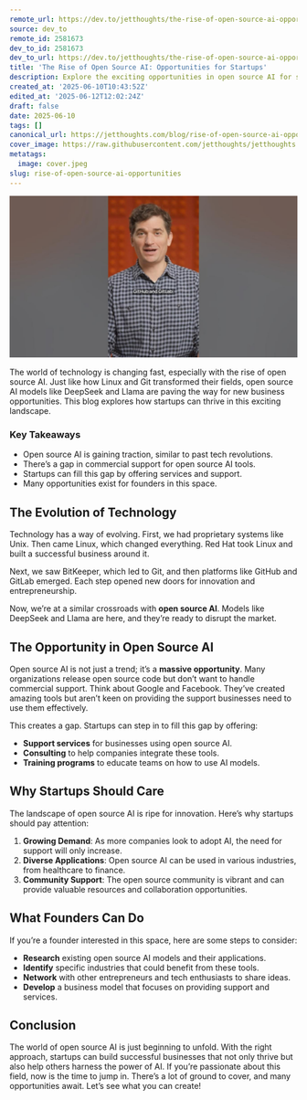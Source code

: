 ```yaml
---
remote_url: https://dev.to/jetthoughts/the-rise-of-open-source-ai-opportunities-for-startups-1l6a
source: dev_to
remote_id: 2581673
dev_to_id: 2581673
dev_to_url: https://dev.to/jetthoughts/the-rise-of-open-source-ai-opportunities-for-startups-1l6a
title: 'The Rise of Open Source AI: Opportunities for Startups'
description: Explore the exciting opportunities in open source AI for startups. Learn how to fill the gap in commercial support and thrive in this evolving landscape.
created_at: '2025-06-10T10:43:52Z'
edited_at: '2025-06-12T12:02:24Z'
draft: false
date: 2025-06-10
tags: []
canonical_url: https://jetthoughts.com/blog/rise-of-open-source-ai-opportunities/
cover_image: https://raw.githubusercontent.com/jetthoughts/jetthoughts.github.io/master/content/blog/rise-of-open-source-ai-opportunities/cover.jpeg
metatags:
  image: cover.jpeg
slug: rise-of-open-source-ai-opportunities
---
```

[![The Rise of Open Source AI: Opportunities for Startups](file_0.jpg)](https://www.youtube.com/watch?v=xkweKRfUb5Y)

The world of technology is changing fast, especially with the rise of open source AI. Just like how Linux and Git transformed their fields, open source AI models like DeepSeek and Llama are paving the way for new business opportunities. This blog explores how startups can thrive in this exciting landscape.

### Key Takeaways

*   Open source AI is gaining traction, similar to past tech revolutions.
*   There’s a gap in commercial support for open source AI tools.
*   Startups can fill this gap by offering services and support.
*   Many opportunities exist for founders in this space.

## The Evolution of Technology

Technology has a way of evolving. First, we had proprietary systems like Unix. Then came Linux, which changed everything. Red Hat took Linux and built a successful business around it.

Next, we saw BitKeeper, which led to Git, and then platforms like GitHub and GitLab emerged. Each step opened new doors for innovation and entrepreneurship.

Now, we’re at a similar crossroads with **open source AI**. Models like DeepSeek and Llama are here, and they’re ready to disrupt the market.

## The Opportunity in Open Source AI

Open source AI is not just a trend; it’s a **massive opportunity**. Many organizations release open source code but don’t want to handle commercial support. Think about Google and Facebook. They’ve created amazing tools but aren’t keen on providing the support businesses need to use them effectively.

This creates a gap. Startups can step in to fill this gap by offering:

*   **Support services** for businesses using open source AI.
*   **Consulting** to help companies integrate these tools.
*   **Training programs** to educate teams on how to use AI models.

## Why Startups Should Care

The landscape of open source AI is ripe for innovation. Here’s why startups should pay attention:

1.  **Growing Demand**: As more companies look to adopt AI, the need for support will only increase.
2.  **Diverse Applications**: Open source AI can be used in various industries, from healthcare to finance.
3.  **Community Support**: The open source community is vibrant and can provide valuable resources and collaboration opportunities.

## What Founders Can Do

If you’re a founder interested in this space, here are some steps to consider:

*   **Research** existing open source AI models and their applications.
*   **Identify** specific industries that could benefit from these tools.
*   **Network** with other entrepreneurs and tech enthusiasts to share ideas.
*   **Develop** a business model that focuses on providing support and services.

## Conclusion

The world of open source AI is just beginning to unfold. With the right approach, startups can build successful businesses that not only thrive but also help others harness the power of AI. If you’re passionate about this field, now is the time to jump in. There’s a lot of ground to cover, and many opportunities await. Let’s see what you can create!
